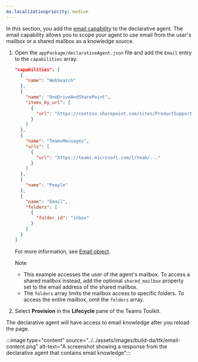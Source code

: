 ```yaml
---
ms.localizationpriority: medium
---
```


<!-- markdownlint-disable MD041 -->

In this section, you add the [email capability](../../add-knowledge-sources.md#email-knowledge) to the declarative agent. The email capability allows you to scope your agent to use email from the user's mailbox or a shared mailbox as a knowledge source.

1. Open the `appPackage/declarativeAgent.json` file and add the `Email` entry to the `capabilities` array.

    ```json
    "capabilities": [
      {
        "name": "WebSearch"
      },
      {
        "name": "OneDriveAndSharePoint",
        "items_by_url": [
          {
            "url": "https://contoso.sharepoint.com/sites/ProductSupport"
          }
        ]
      },
      {
        "name": "TeamsMessages",
        "urls": [
          {
            "url": "https://teams.microsoft.com/l/team/..."
          }
        ]
      },
      {
        "name": "People"
      },
      {
        "name": "Email",
        "folders": [
          {
            "folder_id": "inbox"
          }
        ]
      }
    ]
    ```

    For more information, see [Email object](../../declarative-agent-manifest-1.3.md#email-object).

    > [!NOTE]
    >
    > - This example accesses the user of the agent's mailbox. To access a shared mailbox instead, add the optional `shared_mailbox` property set to the email address of the shared mailbox.
    > - The `folders` array limits the mailbox access to specific folders. To access the entire mailbox, omit the `folders` array.

1. Select **Provision** in the **Lifecycle** pane of the Teams Toolkit.

The declarative agent will have access to email knowledge after you reload the page.

:::image type="content" source="../../assets/images/build-da/ttk/email-content.png" alt-text="A screenshot showing a response from the declarative agent that contains email knowledge":::
